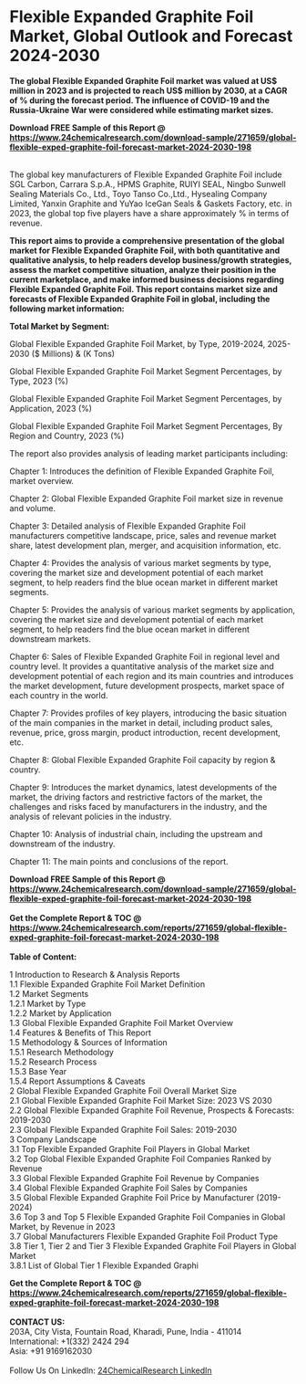 <h1>Flexible Expanded Graphite Foil Market, Global Outlook and Forecast 2024-2030</h1><p><strong>The global Flexible Expanded Graphite Foil market was valued at US$ million in 2023 and is projected to reach US$ million by 2030, at a CAGR of % during the forecast period. The influence of COVID-19 and the Russia-Ukraine War were considered while estimating market sizes.</strong></p><p>
</p><p></p><div><b>Download FREE Sample of this Report @ 
            <a href="https://www.24chemicalresearch.com/download-sample/271659/global-flexible-exped-graphite-foil-forecast-market-2024-2030-198">
            https://www.24chemicalresearch.com/download-sample/271659/global-flexible-exped-graphite-foil-forecast-market-2024-2030-198</a></b></div><br><p>
The global key manufacturers of Flexible Expanded Graphite Foil include SGL Carbon, Carrara S.p.A., HPMS Graphite, RUIYI SEAL, Ningbo Sunwell Sealing Materials Co., Ltd., Toyo Tanso Co.,Ltd., Hysealing Company Limited, Yanxin Graphite and YuYao IceGan Seals &amp; Gaskets Factory, etc. in 2023, the global top five players have a share approximately % in terms of revenue.</p><p>
<strong>This report aims to provide a comprehensive presentation of the global market for Flexible Expanded Graphite Foil, with both quantitative and qualitative analysis, to help readers develop business/growth strategies, assess the market competitive situation, analyze their position in the current marketplace, and make informed business decisions regarding Flexible Expanded Graphite Foil. This report contains market size and forecasts of Flexible Expanded Graphite Foil in global, including the following market information:</strong></p><p>
</p><p>
<strong>Total Market by Segment:</strong></p><p>
Global Flexible Expanded Graphite Foil Market, by Type, 2019-2024, 2025-2030 ($ Millions) &amp; (K Tons)</p><p>
Global Flexible Expanded Graphite Foil Market Segment Percentages, by Type, 2023 (%)</p><p>
</p><p>
Global Flexible Expanded Graphite Foil Market Segment Percentages, by Application, 2023 (%)</p><p>
</p><p>
Global Flexible Expanded Graphite Foil Market Segment Percentages, By Region and Country, 2023 (%)</p><p>
</p><p>
The report also provides analysis of leading market participants including:</p><p>
</p><p>
</p><p>
Chapter 1: Introduces the definition of Flexible Expanded Graphite Foil, market overview.</p><p>
Chapter 2: Global Flexible Expanded Graphite Foil market size in revenue and volume.</p><p>
Chapter 3: Detailed analysis of Flexible Expanded Graphite Foil manufacturers competitive landscape, price, sales and revenue market share, latest development plan, merger, and acquisition information, etc.</p><p>
Chapter 4: Provides the analysis of various market segments by type, covering the market size and development potential of each market segment, to help readers find the blue ocean market in different market segments.</p><p>
Chapter 5: Provides the analysis of various market segments by application, covering the market size and development potential of each market segment, to help readers find the blue ocean market in different downstream markets.</p><p>
Chapter 6: Sales of Flexible Expanded Graphite Foil in regional level and country level. It provides a quantitative analysis of the market size and development potential of each region and its main countries and introduces the market development, future development prospects, market space of each country in the world.</p><p>
Chapter 7: Provides profiles of key players, introducing the basic situation of the main companies in the market in detail, including product sales, revenue, price, gross margin, product introduction, recent development, etc.</p><p>
Chapter 8: Global Flexible Expanded Graphite Foil capacity by region &amp; country.</p><p>
Chapter 9: Introduces the market dynamics, latest developments of the market, the driving factors and restrictive factors of the market, the challenges and risks faced by manufacturers in the industry, and the analysis of relevant policies in the industry.</p><p>
Chapter 10: Analysis of industrial chain, including the upstream and downstream of the industry.</p><p>
Chapter 11: The main points and conclusions of the report.</p><div><b>Download FREE Sample of this Report @ 
            <a href="https://www.24chemicalresearch.com/download-sample/271659/global-flexible-exped-graphite-foil-forecast-market-2024-2030-198">
            https://www.24chemicalresearch.com/download-sample/271659/global-flexible-exped-graphite-foil-forecast-market-2024-2030-198</a></b></div><br><div><b>Get the Complete Report & TOC @ 
            <a href="https://www.24chemicalresearch.com/reports/271659/global-flexible-exped-graphite-foil-forecast-market-2024-2030-198">
            https://www.24chemicalresearch.com/reports/271659/global-flexible-exped-graphite-foil-forecast-market-2024-2030-198</a></b></div><br>
            <b>Table of Content:</b><p>1 Introduction to Research & Analysis Reports<br />
    1.1 Flexible Expanded Graphite Foil Market Definition<br />
    1.2 Market Segments<br />
        1.2.1 Market by Type<br />
        1.2.2 Market by Application<br />
    1.3 Global Flexible Expanded Graphite Foil Market Overview<br />
    1.4 Features & Benefits of This Report<br />
    1.5 Methodology & Sources of Information<br />
        1.5.1 Research Methodology<br />
        1.5.2 Research Process<br />
        1.5.3 Base Year<br />
        1.5.4 Report Assumptions & Caveats<br />
2 Global Flexible Expanded Graphite Foil Overall Market Size<br />
    2.1 Global Flexible Expanded Graphite Foil Market Size: 2023 VS 2030<br />
    2.2 Global Flexible Expanded Graphite Foil Revenue, Prospects & Forecasts: 2019-2030<br />
    2.3 Global Flexible Expanded Graphite Foil Sales: 2019-2030<br />
3 Company Landscape<br />
    3.1 Top Flexible Expanded Graphite Foil Players in Global Market<br />
    3.2 Top Global Flexible Expanded Graphite Foil Companies Ranked by Revenue<br />
    3.3 Global Flexible Expanded Graphite Foil Revenue by Companies<br />
    3.4 Global Flexible Expanded Graphite Foil Sales by Companies<br />
    3.5 Global Flexible Expanded Graphite Foil Price by Manufacturer (2019-2024)<br />
    3.6 Top 3 and Top 5 Flexible Expanded Graphite Foil Companies in Global Market, by Revenue in 2023<br />
    3.7 Global Manufacturers Flexible Expanded Graphite Foil Product Type<br />
    3.8 Tier 1, Tier 2 and Tier 3 Flexible Expanded Graphite Foil Players in Global Market<br />
        3.8.1 List of Global Tier 1 Flexible Expanded Graphi</p><div><b>Get the Complete Report & TOC @ 
            <a href="https://www.24chemicalresearch.com/reports/271659/global-flexible-exped-graphite-foil-forecast-market-2024-2030-198">
            https://www.24chemicalresearch.com/reports/271659/global-flexible-exped-graphite-foil-forecast-market-2024-2030-198</a></b></div><br><b>CONTACT US:</b><br>
            203A, City Vista, Fountain Road, Kharadi, Pune, India - 411014<br>
            International: +1(332) 2424 294<br>
            Asia: +91 9169162030 <br><br>
            Follow Us On LinkedIn: <a href="https://www.linkedin.com/company/24chemicalresearch/">24ChemicalResearch LinkedIn</a>